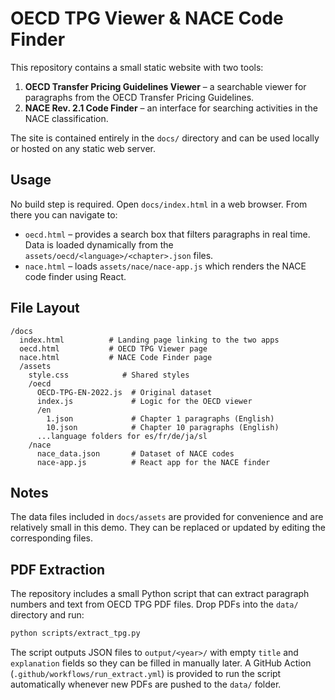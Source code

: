 # OECD TPG Viewer & NACE Code Finder

This repository contains a small static website with two tools:

1. **OECD Transfer Pricing Guidelines Viewer** – a searchable viewer for paragraphs from the OECD Transfer Pricing Guidelines.
2. **NACE Rev. 2.1 Code Finder** – an interface for searching activities in the NACE classification.

The site is contained entirely in the `docs/` directory and can be used locally or hosted on any static web server.

## Usage

No build step is required. Open `docs/index.html` in a web browser. From there you can navigate to:

* `oecd.html` – provides a search box that filters paragraphs in real time. Data is loaded dynamically from the `assets/oecd/<language>/<chapter>.json` files.
* `nace.html` – loads `assets/nace/nace-app.js` which renders the NACE code finder using React.

## File Layout

```
/docs
  index.html          # Landing page linking to the two apps
  oecd.html           # OECD TPG Viewer page
  nace.html           # NACE Code Finder page
  /assets
    style.css            # Shared styles
    /oecd
      OECD-TPG-EN-2022.js  # Original dataset
      index.js             # Logic for the OECD viewer
      /en
        1.json             # Chapter 1 paragraphs (English)
        10.json            # Chapter 10 paragraphs (English)
      ...language folders for es/fr/de/ja/sl
    /nace
      nace_data.json       # Dataset of NACE codes
      nace-app.js          # React app for the NACE finder
```

## Notes

The data files included in `docs/assets` are provided for convenience and are relatively small in this demo. They can be replaced or updated by editing the corresponding files.

## PDF Extraction

The repository includes a small Python script that can extract paragraph numbers
and text from OECD TPG PDF files. Drop PDFs into the `data/` directory and run:

```bash
python scripts/extract_tpg.py
```

The script outputs JSON files to `output/<year>/` with empty `title` and
`explanation` fields so they can be filled in manually later. A GitHub Action
(`.github/workflows/run_extract.yml`) is provided to run the script automatically
whenever new PDFs are pushed to the `data/` folder.
